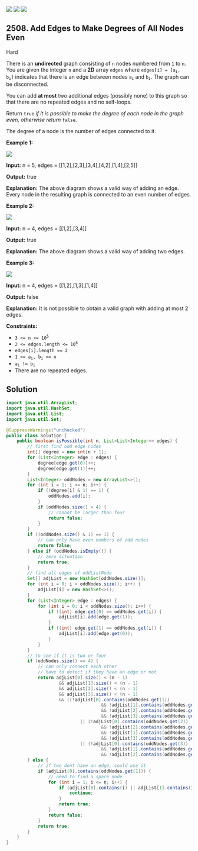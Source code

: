 [![](https://img.shields.io/github/stars/javadev/LeetCode-in-Java?label=Stars&style=flat-square)](https://github.com/javadev/LeetCode-in-Java)
[![](https://img.shields.io/github/forks/javadev/LeetCode-in-Java?label=Fork%20me%20on%20GitHub%20&style=flat-square)](https://github.com/javadev/LeetCode-in-Java/fork)
[![](https://img.shields.io/badge/-LeetCode%20in%20Kotlin-blue?style=flat-square)](https://github.com/javadev/LeetCode-in-Kotlin)

## 2508\. Add Edges to Make Degrees of All Nodes Even

Hard

There is an **undirected** graph consisting of `n` nodes numbered from `1` to `n`. You are given the integer `n` and a **2D** array `edges` where <code>edges[i] = [a<sub>i</sub>, b<sub>i</sub>]</code> indicates that there is an edge between nodes <code>a<sub>i</sub></code> and <code>b<sub>i</sub></code>. The graph can be disconnected.

You can add **at most** two additional edges (possibly none) to this graph so that there are no repeated edges and no self-loops.

Return `true` _if it is possible to make the degree of each node in the graph even, otherwise return_ `false`_._

The degree of a node is the number of edges connected to it.

**Example 1:**

![](https://assets.leetcode.com/uploads/2022/10/26/agraphdrawio.png)

**Input:** n = 5, edges = \[\[1,2],[2,3],[3,4],[4,2],[1,4],[2,5]]

**Output:** true

**Explanation:** The above diagram shows a valid way of adding an edge. Every node in the resulting graph is connected to an even number of edges.

**Example 2:**

![](https://assets.leetcode.com/uploads/2022/10/26/aagraphdrawio.png)

**Input:** n = 4, edges = \[\[1,2],[3,4]]

**Output:** true

**Explanation:** The above diagram shows a valid way of adding two edges.

**Example 3:**

![](https://assets.leetcode.com/uploads/2022/10/26/aaagraphdrawio.png)

**Input:** n = 4, edges = \[\[1,2],[1,3],[1,4]]

**Output:** false

**Explanation:** It is not possible to obtain a valid graph with adding at most 2 edges.

**Constraints:**

*   <code>3 <= n <= 10<sup>5</sup></code>
*   <code>2 <= edges.length <= 10<sup>5</sup></code>
*   `edges[i].length == 2`
*   <code>1 <= a<sub>i</sub>, b<sub>i</sub> <= n</code>
*   <code>a<sub>i</sub> != b<sub>i</sub></code>
*   There are no repeated edges.

## Solution

```java
import java.util.ArrayList;
import java.util.HashSet;
import java.util.List;
import java.util.Set;

@SuppressWarnings("unchecked")
public class Solution {
    public boolean isPossible(int n, List<List<Integer>> edges) {
        // first find odd edge nodes
        int[] degree = new int[n + 1];
        for (List<Integer> edge : edges) {
            degree[edge.get(0)]++;
            degree[edge.get(1)]++;
        }
        List<Integer> oddNodes = new ArrayList<>();
        for (int i = 1; i <= n; i++) {
            if ((degree[i] & 1) == 1) {
                oddNodes.add(i);
            }
            if (oddNodes.size() > 4) {
                // cannot be larger than four
                return false;
            }
        }
        if ((oddNodes.size() & 1) == 1) {
            // can only have even numbers of odd nodes
            return false;
        } else if (oddNodes.isEmpty()) {
            // zero situation
            return true;
        }
        // find all edges of oddListNode
        Set[] adjList = new HashSet[oddNodes.size()];
        for (int i = 0; i < oddNodes.size(); i++) {
            adjList[i] = new HashSet<>();
        }
        for (List<Integer> edge : edges) {
            for (int i = 0; i < oddNodes.size(); i++) {
                if ((int) edge.get(0) == oddNodes.get(i)) {
                    adjList[i].add(edge.get(1));
                }
                if ((int) edge.get(1) == oddNodes.get(i)) {
                    adjList[i].add(edge.get(0));
                }
            }
        }
        // to see if it is two or four
        if (oddNodes.size() == 4) {
            // can only connect each other
            // have to detect if they have an edge or not
            return adjList[0].size() < (n - 1)
                    && adjList[1].size() < (n - 1)
                    && adjList[2].size() < (n - 1)
                    && adjList[3].size() < (n - 1)
                    && ((!adjList[0].contains(oddNodes.get(1))
                                    && !adjList[1].contains(oddNodes.get(0))
                                    && !adjList[2].contains(oddNodes.get(3))
                                    && !adjList[3].contains(oddNodes.get(2)))
                            || (!adjList[0].contains(oddNodes.get(2))
                                    && !adjList[2].contains(oddNodes.get(0))
                                    && !adjList[1].contains(oddNodes.get(3))
                                    && !adjList[3].contains(oddNodes.get(1)))
                            || (!adjList[0].contains(oddNodes.get(3))
                                    && !adjList[1].contains(oddNodes.get(2))
                                    && !adjList[2].contains(oddNodes.get(1))));
        } else {
            // if two dont have an edge, could use it
            if (adjList[0].contains(oddNodes.get(1))) {
                // need to find a spare node
                for (int i = 1; i <= n; i++) {
                    if (adjList[0].contains(i) || adjList[1].contains(i)) {
                        continue;
                    }
                    return true;
                }
                return false;
            }
            return true;
        }
    }
}
```
